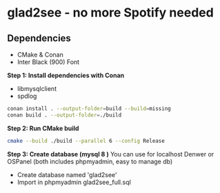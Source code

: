 # glad2see - no more Spotify needed
## Dependencies
- CMake & Conan 
- Inter Black (900) Font 


**Step 1: Install dependencies with Conan**
- libmysqlclient 
- spdlog
```bash
conan install . --output-folder=build --build=missing
conan build . --output-folder=./build
```

**Step 2: Run CMake build**
```bash
cmake --build ./build --parallel 6 --config Release
```

**Step 3: Create database (mysql 8 )**
You can use for localhost Denwer or OSPanel (both includes phpmyadmin, easy to manage db)
- Create database named 'glad2see'
- Import in phpmyadmin glad2see_full.sql